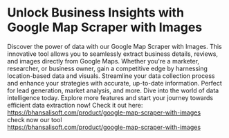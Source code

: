 # Unlock Business Insights with Google Map Scraper with Images 
Discover the power of data with our Google Map Scraper with Images. This innovative tool allows you to seamlessly extract business details, reviews, and images directly from Google Maps. Whether you're a marketer, researcher, or business owner, gain a competitive edge by harnessing location-based data and visuals. Streamline your data collection process and enhance your strategies with accurate, up-to-date information. Perfect for lead generation, market analysis, and more. Dive into the world of data intelligence today. Explore more features and start your journey towards efficient data extraction now! Check it out here: https://bhansalisoft.com/product/google-map-scraper-with-images<br/> check now our tool <br/> https://bhansalisoft.com/product/google-map-scraper-with-images
